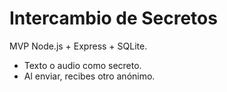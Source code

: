 ﻿# Intercambio de Secretos

MVP Node.js + Express + SQLite.  
- Texto o audio como secreto.  
- Al enviar, recibes otro anónimo.
